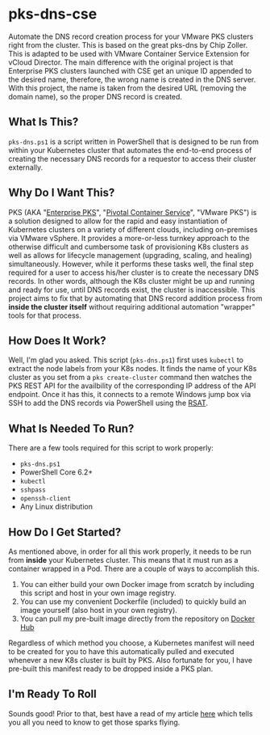 # pks-dns-cse
Automate the DNS record creation process for your VMware PKS clusters right from the cluster.
This is based on the great pks-dns by Chip Zoller. This is adapted to be used with VMware Container Service Extension for vCloud Director. The main difference with the original project is that Enterprise PKS clusters launched with CSE get an unique ID appended to the desired name, therefore, the wrong name is created in the DNS server. With this project, the name is taken from the desired URL (removing the domain name), so the proper DNS record is created.

## What Is This?

`pks-dns.ps1` is a script written in PowerShell that is designed to be run from within your Kubernetes cluster that automates the end-to-end process of creating the necessary DNS records for a requestor to access their cluster externally.

## Why Do I Want This?

PKS (AKA "[Enterprise PKS](https://cloud.vmware.com/vmware-enterprise-pks)", "[Pivotal Container Service](https://pivotal.io/platform/pivotal-container-service)", "VMware PKS") is a solution designed to allow for the rapid and easy instantiation of Kubernetes clusters on a variety of different clouds, including on-premises via VMware vSphere. It provides a more-or-less turnkey approach to the otherwise difficult and cumbersome task of provisioning K8s clusters as well as allows for lifecycle management (upgrading, scaling, and healing) simultaneously. However, while it performs these tasks well, the final step required for a user to access his/her cluster is to create the necessary DNS records. In other words, although the K8s cluster might be up and running and ready for use, until DNS records exist, the cluster is inaccessible. This project aims to fix that by automating that DNS record addition process from **inside the cluster itself** without requiring additional automation "wrapper" tools for that process.

## How Does It Work?

Well, I'm glad you asked. This script (`pks-dns.ps1`) first uses `kubectl` to extract the node labels from your K8s nodes. It finds the name of your K8s cluster as you set from a `pks create-cluster` command then watches the PKS REST API for the availbility of the corresponding IP address of the API endpoint. Once it has this, it connects to a remote Windows jump box via SSH to add the DNS records via PowerShell using the [RSAT](https://support.microsoft.com/en-us/help/2693643/remote-server-administration-tools-rsat-for-windows-operating-systems).

## What Is Needed To Run?

There are a few tools required for this script to work properly:

* `pks-dns.ps1`
*  PowerShell Core 6.2+
* `kubectl`
* `sshpass`
* `openssh-client`
*  Any Linux distribution

## How Do I Get Started?

As mentioned above, in order for all this work properly, it needs to be run from **inside** your Kubernetes cluster. This means that it must run as a container wrapped in a Pod. There are a couple of ways to accomplish this.

1. You can either build your own Docker image from scratch by including this script and host in your own image registry.
2. You can use my convenient Dockerfile (included) to quickly build an image yourself (also host in your own registry).
3. You can pull my pre-built image directly from the repository on [Docker Hub](https://hub.docker.com/r/chipzoller/pks-dns)

Regardless of which method you choose, a Kubernetes manifest will need to be created for you to have this automatically pulled and executed whenever a new K8s cluster is built by PKS. Also fortunate for you, I have pre-built this manifest ready to be dropped inside a PKS plan.

## I'm Ready To Roll

Sounds good! Prior to that, best have a read of my article [here](https://www.sovsystems.com/blog/pks-dns-automated-dns-registration-for-pks-clusters) which tells you all you need to know to get those sparks flying.
